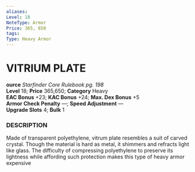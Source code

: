 ```yaml
---
aliases: 
Level: 18
NoteType: Armor
Price: 365, 650
tags: 
Type: Heavy Armor
---
```

# VITRIUM PLATE
**ource** _Starfinder Core Rulebook pg. 198_  
**Level** 18; **Price** 365,650; **Category** Heavy  
**EAC Bonus** +23; **KAC Bonus** +24; **Max. Dex Bonus** +5  
**Armor Check Penalty** —; **Speed Adjustment** —  
**Upgrade Slots** 4; **Bulk** 1

### DESCRIPTION

Made of transparent polyethylene, vitrum plate resembles a suit of carved crystal. Though the material is hard as metal, it shimmers and refracts light like glass. The difficulty of compressing polyethylene to preserve its lightness while affording such protection makes this type of heavy armor expensive